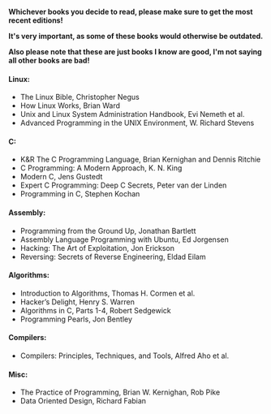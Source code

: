 **Whichever books you decide to read, please make sure to get the most recent editions!**

**It's very important, as some of these books would otherwise be outdated.**

**Also please note that these are just books I know are good, I'm not saying all other books are bad!**

#### Linux:
- The Linux Bible, Christopher Negus
- How Linux Works, Brian Ward
- Unix and Linux System Administration Handbook, Evi Nemeth et al.
- Advanced Programming in the UNIX Environment, W. Richard Stevens

#### C:
- K&R The C Programming Language,  Brian Kernighan and Dennis Ritchie
- C Programming: A Modern Approach, K. N. King
-	Modern C, Jens Gustedt
-	Expert C Programming: Deep C Secrets, Peter van der Linden
-	Programming in C, Stephen Kochan

#### Assembly:
-	Programming from the Ground Up, Jonathan Bartlett
-	Assembly Language Programming with Ubuntu, Ed Jorgensen
-	Hacking: The Art of Exploitation, Jon Erickson
-	Reversing: Secrets of Reverse Engineering, Eldad Eilam

#### Algorithms:
-	Introduction to Algorithms, Thomas H. Cormen et al.
-	Hacker’s Delight, Henry S. Warren
-	Algorithms in C, Parts 1-4, Robert Sedgewick
-	Programming Pearls, Jon Bentley

#### Compilers:
-	Compilers: Principles, Techniques, and Tools, Alfred Aho et al.

#### Misc:
-	The Practice of Programming, Brian W. Kernighan, Rob Pike
-	Data Oriented Design, Richard Fabian
